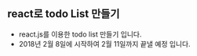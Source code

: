 ## react로 todo List 만들기

- react.js를 이용한 todo list 만들기 입니다.
- 2018년 2월 8일에 시작하여 2월 11일까지 끝낼 예정 입니다.
